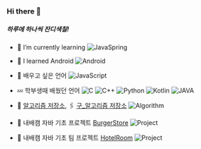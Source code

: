 ### Hi there 👋
##### 하루에 하나씩 잔디색칠!
- 🌱 I’m currently learning   ![JavaSpring](https://img.shields.io/badge/-JavaSpring-black?logo=spring)
- 🔰 I learned Android ![Android](https://img.shields.io/badge/Iwas학습했어요-Android-green?logo=android)
- 🐤 배우고 싶은 언어 ![JavaScript](https://img.shields.io/badge/-Javascript-yellow?logo=Javascript)
- 💤 학부생때 배웠던 언어 ![C](https://img.shields.io/badge/-C-blue?logo=C) ![C++](https://img.shields.io/badge/-C++-blue?logo=C) ![Python](https://img.shields.io/badge/-Python-white?logo=Python) ![Kotlin](https://img.shields.io/badge/-Kotlin-violet?logo=Kotlin) ![JAVA](https://img.shields.io/badge/-Java-red?logo=intellijidea)
- 🔗 [알고리즘 저장소](https://github.com/Mcgeolypazun/Java-Algorithms), 🖇 [구_알고리즘 저장소](https://github.com/Mcgeolypazun/Algorithm-repository) ![Algorithm](https://img.shields.io/badge/-Algorithm-grey?logo=Algorithm)

- 🔰 내배캠 자바 기초 프로젝트 [BurgerStore](https://github.com/Mcgeolypazun/individual-assignment) ![Project](https://img.shields.io/badge/-Project-grey?logo=Project)
- 🔰 내배캠 자바 기초 팀 프로젝트 [HotelRoom](https://github.com/Mcgeolypazun/HotelProject) ![Project](https://img.shields.io/badge/-Project-turquoise?logo=CodeProject)
  
<!--
**Mcgeolypazun/Mcgeolypazun** is a ✨ _special_ ✨ repository because its `README.md` (this file) appears on your GitHub profile.

Here are some ideas to get you started:

- 🔭 I’m currently working on ...
- 🌱 I’m currently learning ...
- 👯 I’m looking to collaborate on ...
- 🤔 I’m looking for help with ...
- 💬 Ask me about ...
- 📫 How to reach me: ...
- 😄 Pronouns: ...
- ⚡ Fun fact: ...
-->

